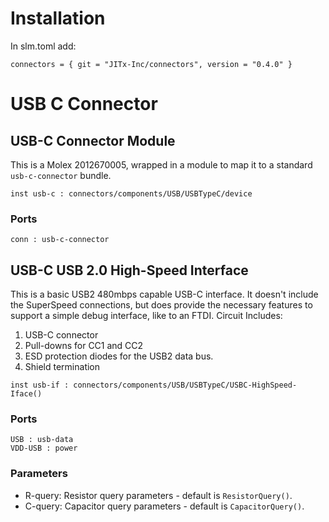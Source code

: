 # Installation

In slm.toml add:
```
connectors = { git = "JITx-Inc/connectors", version = "0.4.0" }
```

# USB C Connector
## USB-C Connector Module
This is a Molex 2012670005, wrapped in a module to map it to a standard `usb-c-connector` bundle.
```
inst usb-c : connectors/components/USB/USBTypeC/device
```
### Ports
```
conn : usb-c-connector
```
## USB-C USB 2.0 High-Speed Interface
This is a basic USB2 480mbps capable USB-C interface. It doesn't include the SuperSpeed connections, but does provide the necessary features to support a simple debug interface, like to an FTDI.
Circuit Includes:
1.  USB-C connector
2.  Pull-downs for CC1 and CC2
3.  ESD protection diodes for the USB2 data bus.
4.  Shield termination
```
inst usb-if : connectors/components/USB/USBTypeC/USBC-HighSpeed-Iface()
```
### Ports
```
USB : usb-data
VDD-USB : power
```
### Parameters
- R-query: Resistor query parameters - default is `ResistorQuery()`.
- C-query:  Capacitor query parameters - default is `CapacitorQuery()`.


